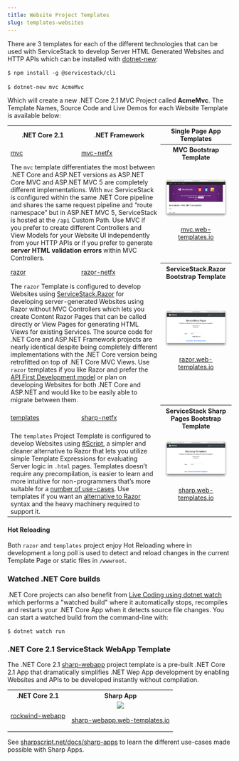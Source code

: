 ```yaml
---
title: Website Project Templates
slug: templates-websites
---
```


There are 3 templates for each of the different technologies that can be used with ServiceStack to develop Server HTML Generated Websites and HTTP APIs which can be installed with [dotnet-new](/dotnet-new): 

    $ npm install -g @servicestack/cli

    $ dotnet-new mvc AcmeMvc

Which will create a new .NET Core 2.1 MVC Project called **AcmeMvc**. The Template Names, Source Code and Live Demos for each Website Template is available below:

<table class="table tpl">
<tr>
    <th>.NET Core 2.1</th>
    <th>.NET Framework</th>
    <th>Single Page App Templates</th>
</tr>
<tr>
    <td><a href="https://github.com/NetCoreTemplates/mvc">mvc</a></td>
    <td><a href="https://github.com/NetFrameworkTemplates/mvc-netfx">mvc-netfx</a></td>
    <th align="center">
        MVC Bootstrap Template
    </th>
</tr>
<tr>
    <td class="tpl-desc" colspan="2">
        The <code class="highlighter-rouge">mvc</code> template differentiates the most between .NET Core and ASP.NET versions as ASP.NET Core MVC and ASP.NET MVC 5 are completely different implementations. With <code class="highlighter-rouge">mvc</code> ServiceStack is configured within the same .NET Core pipeline and shares the same request pipeline and “route namespace” but in ASP.NET MVC 5, ServiceStack is hosted at the <code class="highlighter-rouge">/api</code> Custom Path. Use MVC if you prefer to create different Controllers and View Models for your Website UI independently from your HTTP APIs or if you prefer to generate <strong>server HTML validation errors</strong> within MVC Controllers.
    </td>
    <td align="center">
        <a href="http://mvc.web-templates.io"><img src="https://raw.githubusercontent.com/ServiceStack/Assets/master/csharp-templates/mvc.png" width="450" /></a>
        <p><a href="http://mvc.web-templates.io">mvc.web-templates.io</a></p>
    </td>
</tr>
<tr>
    <td><a href="https://github.com/NetCoreTemplates/razor">razor</a></td>
    <td><a href="https://github.com/NetFrameworkTemplates/razor-netfx">razor-netfx</a></td>
    <th align="center">
        ServiceStack.Razor Bootstrap Template
    </th>
</tr>
<tr>
    <td class="tpl-desc" colspan="2">
        The <code class="highlighter-rouge">razor</code> Template is configured to develop Websites using <a href="http://razor.servicestack.net">ServiceStack.Razor</a> for developing server-generated Websites using Razor without MVC Controllers which lets you create Content Razor Pages that can be called directly or View Pages for generating HTML Views for existing Services. The source code for .NET Core and ASP.NET Framework projects are nearly identical despite being completely different implementations with the .NET Core version being retrofitted on top of .NET Core MVC Views. Use <code class="highlighter-rouge">razor</code> templates if you like Razor and prefer the <a href="/releases/v4.5.14#end-user-language-with-low-roi">API First Development model</a> or plan on developing Websites for both .NET Core and ASP.NET and would like to be easily able to migrate between them.
    </td>
    <td align="center">
        <a href="http://razor.web-templates.io"><img src="https://raw.githubusercontent.com/ServiceStack/Assets/master/csharp-templates/razor.png" width="450" /></a>
        <p><a href="http://razor.web-templates.io">razor.web-templates.io</a></p>
    </td>
</tr>
<tr>
    <td><a href="https://github.com/NetCoreTemplates/sharp">templates</a></td>
    <td><a href="https://github.com/NetFrameworkTemplates/sharp-netfx">sharp-netfx</a></td>
    <th align="center">
        ServiceStack Sharp Pages Bootstrap Template
    </th>
</tr>
<tr>
    <td class="tpl-desc" colspan="2">
        The <code class="highlighter-rouge">templates</code> Project Template is configured to develop Websites using <a href="https://sharpscript.net">#Script</a>, a simpler and cleaner alternative to Razor that lets you utilize simple Template Expressions for evaluating Server logic in <code class="highlighter-rouge">.html</code> pages. Templates doesn’t require any precompilation, is easier to learn and more intuitive for non-programmers that’s more suitable for a <a href="https://sharpscript.net/usecases/">number of use-cases</a>. Use templates if you want an <a href="/releases/v4.5.14#why-templates">alternative to Razor</a> syntax and the heavy machinery required to support it.
    </td>
    <td align="center">
        <a href="http://sharp.web-templates.io"><img src="https://raw.githubusercontent.com/ServiceStack/Assets/master/csharp-templates/templates.png" width="450" /></a>
        <p><a href="http://sharp.web-templates.io">sharp.web-templates.io</a></p>
    </td>
</tr>
</table>

#### Hot Reloading

Both `razor` and `templates` project enjoy Hot Reloading where in development a long poll is used to detect and reload changes in the current Template Page or static files in `/wwwroot`.

### Watched .NET Core builds

.NET Core projects can also benefit from [Live Coding using dotnet watch](https://dotnetcoretutorials.com/2017/01/31/live-coding-net-core-using-dotnet-watch/) which performs a "watched build" where it automatically stops, recompiles and restarts your .NET Core App when it detects source file changes. You can start a watched build from the command-line with:

    $ dotnet watch run

### .NET Core 2.1 ServiceStack WebApp Template

The .NET Core 2.1 [sharp-webapp](https://github.com/NetCoreTemplates/sharp-webapp) project template is a pre-built .NET Core 2.1 App that dramatically simplifies .NET Wep App development by enabling Websites and APIs to be developed instantly without compilation.

<table class="table">
<tr>
    <th>.NET Core 2.1</th>
    <th>Sharp App</th>
</tr>
<tr>
    <td><a href="https://github.com/NetCoreTemplates/rockwind-webapp">rockwind-webapp</a></td>
    <td align="center">
        <a href="http://rockwind-webapp.web-templates.io/"><img src="https://raw.githubusercontent.com/ServiceStack/Assets/master/csharp-templates/sharp-webapp.png" width="650" /></a>
        <p><a href="http://rockwind-webapp.web-templates.io/">sharp-webapp.web-templates.io</a></p>
    </td>
</tr>
</table>

See [sharpscript.net/docs/sharp-apps](https://sharpscript.net/docs/sharp-apps) to learn the different use-cases made possible with Sharp Apps.